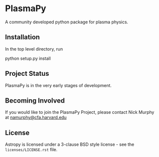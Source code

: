 # PlasmaPy

A community developed python package for plasma physics.

## Installation

In the top level directory, run

  python setup.py install
  
## Project Status

PlasmaPy is in the very early stages of development.

## Becoming Involved

If you would like to join the PlasmaPy Project, please contact Nick Murphy at namurphy@cfa.harvard.edu

## License

Astropy is licensed under a 3-clause BSD style license - see the
``licenses/LICENSE.rst`` file.
